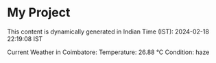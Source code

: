 # My Project

This content is dynamically generated in Indian Time (IST): 2024-02-18 22:19:08 IST


Current Weather in Coimbatore:
Temperature: 26.88 °C
Condition: haze
